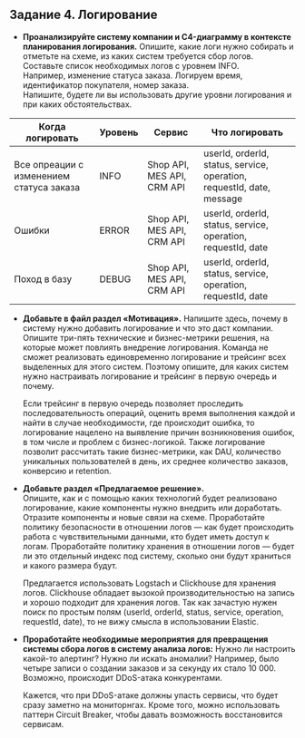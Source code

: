 ## Задание 4. Логирование
- **Проанализируйте систему компании и C4-диаграмму в контексте планирования логирования.** Опишите, какие логи нужно собирать и отметьте на схеме, из каких систем требуется сбор логов. Составьте список необходимых логов с уровнем INFO.  
  Например, изменение статуса заказа. Логируем время, идентификатор покупателя, номер заказа.  
  Напишите, будете ли вы использовать другие уровни логирования и при каких обстоятельствах.

| Когда логировать | Уровень | Сервис | Что логировать |
|---|---|---|---|
|Все опреации с изменением статуса заказа |INFO|Shop API, MES API, CRM API| userId, orderId, status, service, operation, requestId, date, message |
|Ошибки|ERROR|Shop API, MES API, CRM API| userId, orderId, status, service, operation, requestId, date |
|Поход в базу|DEBUG|Shop API, MES API, CRM API| userId, orderId, status, service, operation, requestId, date |


- **Добавьте в файл раздел «Мотивация».** Напишите здесь, почему в систему нужно добавить логирование и что это даст компании. Опишите три-пять технические и бизнес-метрики решения, на которые может повлиять внедрение логирования.
  Команда не сможет реализовать единовременно логирование и трейсинг всех выделенных для этого систем. Поэтому опишите, для каких систем нужно настраивать логирование и трейсинг в первую очередь и почему.

  Если трейсинг в первую очередь позволяет проследить последовательность операций, оценить время выполнения каждой и найти в случае необходимости, где происходит ошибка, то логирование нацелено на выявление причин возникновения ошибок, в том числе и проблем с бизнес-логикой. Также логирование позволит рассчитать такие бизнес-метрики, как DAU, количество уникальных пользователей в день, их среднее количество заказов, конверсию и retention.

- **Добавьте раздел «Предлагаемое решение».**  
  Опишите, как и с помощью каких технологий будет реализовано логирование, какие компоненты нужно внедрить или доработать. Отразите компоненты и новые связи на схеме.
  Проработайте политику безопасности в отношении логов — как будет происходить работа с чувствительными данными, кто будет иметь доступ к логам.
  Проработайте политику хранения в отношении логов — будет ли это отдельный индекс под систему, сколько они будут храниться и какого размера будут.

  Предлагается использовать Logstach и Clickhouse для хранения логов. Clickhouse обладает вызокой производительностью на запись и хорошо подходит для хранения логов. Так как зачастую нужен поиск по простым полям (userId, orderId, status, service, operation, requestId, date), то не вижу смысла в использовании Elastic.
- **Проработайте необходимые мероприятия для превращения системы сбора логов в систему анализа логов:**
  Нужно ли настроить какой-то алертинг?
  Нужно ли искать аномалии? Например, было четыре записи о создании заказов и за секунду их стало 10 000. Возможно, происходит DDoS-атака конкурентами.

  Кажется, что при DDoS-атаке должны упасть сервисы, что будет сразу заметно на мониторнгах. Кроме того, можно использовать паттерн Circuit Breaker, чтобы давать возможность восстановится сервисам. 